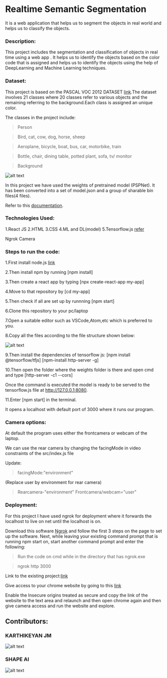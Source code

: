 # Realtime Semantic Segmentation
It is a web application that helps us to segment the objects in real world and helps us to classify the objects.

### Description:
This project includes the segmentation and classification of  objects in real time using a web app . It helps us to identify the objects based on the color code that is assigned and helps us to identify the objects using the help of DeepLearning and Machine Learning techniques.

### Dataset:
This project is based on the PASCAL VOC 2012 DATASET [link](http://host.robots.ox.ac.uk/pascal/VOC/voc2012/VOCtrainval_11-May-2012.tar).The dataset involves 21 classes where 20 classes refer to various objects and the remaining referring to the background.Each class is assigned an unique color.

The classes in the project include:

>Person

>Bird, cat, cow, dog, horse, sheep

>Aeroplane, bicycle, boat, bus, car, motorbike, train

>Bottle, chair, dining table, potted plant, sofa, tv/ monitor

>Background

![alt text](https://github.com/ShapeAI/realtime-semantic-segmentation/blob/master/public/images/voccmap.png "Classes")


In this project we have used the weights of  pretrained model (PSPNet). It has been converted into a set of model.json and a group of sharable bin files(4 files).

Refer to this [documentation](https://huningxin.github.io/tfjs-converter/).

### Technologies Used:
1.React JS
2.HTML
3.CSS
4.ML and DL(model)
5.Tensorflow.js [refer](https://www.tensorflow.org/js)

Ngrok
Camera


### Steps to run the code:
1.First install node.js [link](https://nodejs.org/dist/v12.18.3/node-v12.18.3-x64.msi)

2.Then install npm by running [npm install]

3.Then create a react app by typing [npx create-react-app my-app]

4.Move to that repository by [cd my-app]

5.Then check if all are set up by runnning [npm start]

6.Clone this repository to your pc/laptop

7.Open a suitable editor such as VSCode,Atom,etc which is preferred to you.

8.Copy all the files according to the file structure shown below:

![alt text](https://github.com/ShapeAI/realtime-semantic-segmentation/blob/master/Hierarchy%20files.JPG "Hierarchy structure")

9.Then install the dependencies of tensorflow js:
[npm install @tensorflow/tfjs]
[npm-install http-server -g]

10.Then open the folder where the weights folder is there and open cmd and type [http-server -c1 --cors]

Once the command is executed the model is ready to be served to the tensorflow.js file  at http://127.0.0.1:8080.

11.Enter [npm start] in the terminal.

It opens a localhost with default port of 3000 where it runs our program.


### Camera options:
At default the program uses either the frontcamera or webcam of the laptop.

We can use the rear camera by changing the facingMode in video constraints of the src/index.js file

Update:

>facingMode:"environment" 

(Replace user by environment for rear camera)

>Rearcamera-"environment" Frontcamera/webcam="user"

### Deployment:

For this project I have used ngrok for deployment where it forwards the localhost to live on net until the localhost is on.

Download this software [Ngrok](https://ngrok.com/download) and follow the first 3 steps on the page to set up the software. Next, while leaving your existing command prompt that is running npm start on, start another command prompt and enter the following:


>Run the code on cmd while in the directory that has ngrok.exe

>ngrok http 3000


Link to the existing project:[link](http://a81af381c92d.ngrok.io)

Give access to your chrome website by going to this [link](chrome://flags/)

Enable the Insecure origins treated as secure and copy the link of the website to the text area and relaunch and then open chrome again and then give camera access and run the website and explore.

## Contributors:
### KARTHIKEYAN JM 
![alt text](https://github.com/ShapeAI/realtime-semantic-segmentation/blob/master/50882125.png "Contributor")

### SHAPE AI
![alt text](https://github.com/ShapeAI/realtime-semantic-segmentation/blob/master/69104283.jfif "Contributor")





